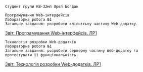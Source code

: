 
```no-highlight
Cтудент групи КВ-32мп Орел Богдан
```

```no-highlight
Програмування Web-інтерфейсів
Лабораторна робота №1
Загальне завдання: розробити клієнтську частину Web-додатку.
```
[Звіт: Програмування Web-інтерфейсів. ЛР1](https://docs.google.com/document/d/1TD9Ic9B8pruDIt9igiQ2OhdyqGG6_uln/edit?usp=sharing&ouid=118418791014340587636&rtpof=true&sd=true)
```no-highlight
Технологія розробки Web-додатків
Лабораторна робота №1
Загальне завдання: розробити серверну частину Web-додатку та протестувати її функціональність.
```
[Звіт: Технологія розробки Web-додатків. ЛР1](https://docs.google.com/document/d/1-9BMAF-CeCBWwF568Sa7xLT6KWQCK03D/edit?usp=sharing&ouid=118418791014340587636&rtpof=true&sd=true)


